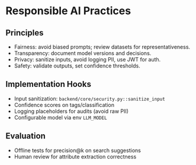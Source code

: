 # Responsible AI Practices

## Principles
- Fairness: avoid biased prompts; review datasets for representativeness.
- Transparency: document model versions and decisions.
- Privacy: sanitize inputs, avoid logging PII, use JWT for auth.
- Safety: validate outputs, set confidence thresholds.

## Implementation Hooks
- Input sanitization: `backend/core/security.py::sanitize_input`
- Confidence scores on tags/classification
- Logging placeholders for audits (avoid raw PII)
- Configurable model via env `LLM_MODEL`

## Evaluation
- Offline tests for precision@k on search suggestions
- Human review for attribute extraction correctness


